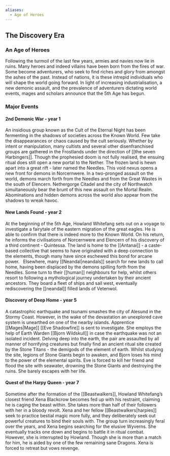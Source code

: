 ```yaml
---
aliases:
  - Age of Heroes
---
```

## The Discovery Era

### An Age of Heroes
Following the turmoil of the last few years, armies and navies now lie in ruins. Many heroes and indeed villains have been born from the fires of war. Some become adventurers, who seek to find riches and glory from amongst the ashes of the past. Instead of nations, it is these intrepid individuals who will shape the world going forward. In light of increasing industrialisation, a new demonic assault, and the prevalence of adventurers dictating world events, mages and scholars announce that the 5th Age has begun.

### Major Events
#### 2nd Demonic War - year 1
An insidious group known as the Cult of the Eternal Night has been fermenting in the shadows of societies across the Known World. Few take the disappearances or chaos caused by the cult seriously. Whether by intent or manipulation, many cultists and several other disenfranchised groups are gathered in the Frostlands under the direction of [[the seven Harbingers]]. Though the prophesied doom is not fully realised, the ensuing ritual does still open a new portal to the Nether. The frozen land is hewn apart into a great rift - later named the Needles. This void nexus opens a new front for demons in Norcernwere. In a two-pronged assault on the world, demons march forth from the Needles and from the Great Wastes in the south of Elencern. Nethergorge Citadel and the city of Northwatch simultaneously bear the brunt of this new assault on the Mortal Realm. Abominations and hidden demons across the world also appear from the shadows to wreak havoc. 
#### New Lands Found - year 2
At the beginning of the 5th Age, Howland Whitefang sets out on a voyage to investigate a fairytale of the eastern migration of the great eagles. He is able to confirm that there is indeed more to the Known World. On his return, he informs the civilisations of Norcernwere and Elencern of his discovery of a third continent - Quintessa. The land is home to the [[Antanai]] - a caste-based collective that seems to have originated with a deep connection to the elements, though many have since eschewed this bond for arcane power.   Elsewhere, many [[Neandal|neandals]] search for new lands to call home, having been displaced by the demons spilling forth from the Needles. Some turn to their [[human]] neighbours for help, whilst others resort to following a mythological journey undertaken by their ancient ancestors. They board a fleet of ships and sail west, eventually rediscovering the [[neandal]] filled lands of Vetenwol.  
#### Discovery of Deep Home - year 5
A catastrophic earthquake and tsunami smashes the city of Alesund in the Stormy Coast. However, in the wake of the devastation an unexplored cave system is unearthed on one of the nearby islands. Apprentice [[Mages|Mage]] [[Eve Shadowfire]] is sent to investigate. She employs the help of Earth Warden [[Bjorn Wildskull]] in case the earthquake was not an isolated incident. Delving deep into the earth, the pair are assaulted by all manner of horrifying creatures but finally find an ancient ritual site created by the Stone Titans - the demigods of the element of earth. Whilst studying the site, legions of Stone Giants begin to awaken, and Bjorn loses his mind to the power of the elemental spirits. Eve is forced to kill her friend and flood the site with seawater, drowning the Stone Giants and destroying the ruins. She barely escapes with her life.  
#### Quest of the Harpy Queen - year 7
Sometime after the formation of the [[Beastwalkers]], Howland Whitefang’s closest friend Xena Blackcrow becomes fed up with his restraint, claiming he is caging the beast within. She takes more than half of their followers with her in a bloody revolt. Xena and her fellow [[Beastwalkers|harpies]] seek to practice bestial magic more fully, and they deliberately seek out powerful creatures to bind their souls with. The group turn increasingly feral over the years, and Xena begins searching for the elusive Wyverns. She eventually tracks one down and begins to battle it in ritual combat. However, she is interrupted by Howland. Though she is more than a match for him, he is aided by one of the few remaining sane Dragons. Xena is forced to retreat but vows revenge.